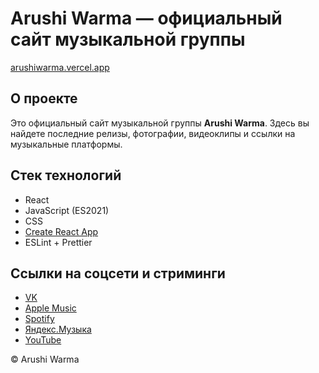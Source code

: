 # Arushi Warma — официальный сайт музыкальной группы

[arushiwarma.vercel.app](https://arushiwarma.vercel.app/)

## О проекте

Это официальный сайт музыкальной группы **Arushi Warma**. Здесь вы найдете последние релизы, фотографии, видеоклипы и ссылки на музыкальные платформы.

## Стек технологий

- React
- JavaScript (ES2021)
- CSS
- [Create React App](https://create-react-app.dev/)
- ESLint + Prettier

## Ссылки на соцсети и стриминги

- [VK](https://vk.com/arushi_warma)
- [Apple Music](https://music.apple.com/ru/artist/arushi-warma/1683510853)
- [Spotify](https://open.spotify.com/artist/5FUvyfePGGMWnL3b0OJdGx?si=sDOD3e3AQm6VXTTbSKdohA)
- [Яндекс.Музыка](https://music.yandex.ru/artist/19157865)
- [YouTube](https://www.youtube.com/@arushi_warma)

© Arushi Warma
